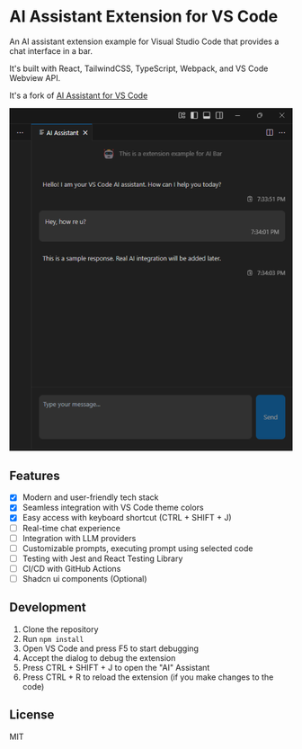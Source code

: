 # AI Assistant Extension for VS Code

An AI assistant extension example for Visual Studio Code that provides a chat interface in a bar.

It's built with React, TailwindCSS, TypeScript, Webpack, and VS Code Webview API.

It's a fork of [AI Assistant for VS Code](https://github.com/microsoft/vscode-extension-samples/tree/main/ai-assistant-sample)

![Preview](https://github.com/buraketmen/vs-code-ai-bar/blob/main/external/base.png)

## Features



- [X] Modern and user-friendly tech stack
- [X] Seamless integration with VS Code theme colors
- [X] Easy access with keyboard shortcut (CTRL + SHIFT + J)
- [ ] Real-time chat experience
- [ ] Integration with LLM providers
- [ ] Customizable prompts, executing prompt using selected code
- [ ] Testing with Jest and React Testing Library
- [ ] CI/CD with GitHub Actions
- [ ] Shadcn ui components (Optional)

## Development

1. Clone the repository
2. Run `npm install`
3. Open VS Code and press F5 to start debugging
4. Accept the dialog to debug the extension
5. Press CTRL + SHIFT + J to open the "AI" Assistant
6. Press CTRL + R to reload the extension (if you make changes to the code)

## License

MIT
